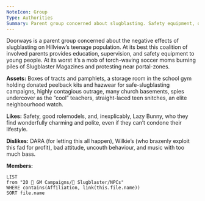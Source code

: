 ```yaml
---
NoteIcon: Group
Type: Authorities
Summary: Parent group concerned about slugblasting. Safety equipment, or a mob.
---
```

Doorways is a parent group concerned about the negative effects of slugblasting on Hillview’s teenage population. At its best this coalition of involved parents provides education, supervision, and safety equipment to young people. At its worst it’s a mob of torch-waving soccer moms burning piles of Slugblaster Magazines and protesting near portal-zones.

**Assets:**
Boxes of tracts and pamphlets, a storage room in the school gym holding donated peelback kits and hazwear for safe-slugblasting campaigns, highly contagious outrage, many church basements, spies undercover as the “cool” teachers, straight-laced teen snitches, an elite neighbourhood watch.

**Likes:**
Safety, good rolemodels, and, inexplicably, Lazy Bunny, who they find wonderfully charming and polite, even if they can’t condone their lifestyle.

**Dislikes:**
DARA (for letting this all happen), Wilkie’s (who brazenly exploit this fad for profit), bad attitude, uncouth behaviour, and music with too much bass.

**Members:**
```dataview
LIST
from "20 🌟 GM Campaigns/🐌 Slugblaster/NPCs"
WHERE contains(Affiliation, link(this.file.name))
SORT file.name
```